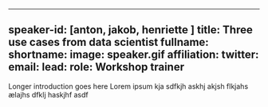 
---
speaker-id: [anton, jakob, henriette ]
title: Three use cases from data scientist
fullname:
shortname:
image: speaker.gif
affiliation:
twitter:
email:
lead:
role: Workshop trainer
---

Longer introduction goes here Lorem ipsum kja sdfkjh askhj akjsh flkjahs
ælajhs dfklj haskjhf asdf
